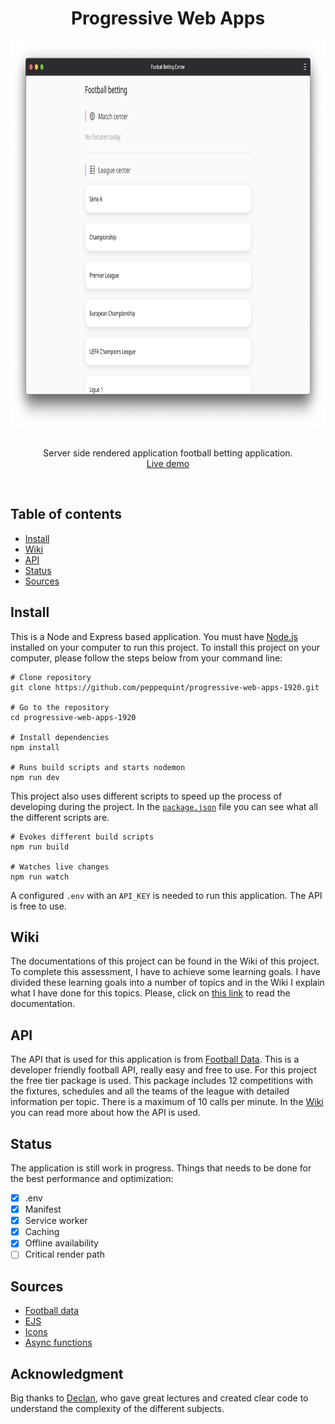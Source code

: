 <div align="center">
	<h1 align='center'>Progressive Web Apps</h1>
	<img align='center' src="./public/src/img/screenshot-app.png" height="620" />
</div>
<p align="center">
	<br>
	Server side rendered application football betting application.
	<br>
	<a href="https://progressive-web-apps-1920.herokuapp.com/">Live demo</a>
</p>
<br>

## Table of contents

- [Install](#install)
- [Wiki](#wiki)
- [API](#api)
- [Status](#status)
- [Sources](#sources)

## Install
This is a Node and Express based application. You must have [Node.js](https://nodejs.org/en/download/) installed on your computer to run this project. To install this project on your computer, please follow the steps below from your command line:

```shell
# Clone repository
git clone https://github.com/peppequint/progressive-web-apps-1920.git

# Go to the repository
cd progressive-web-apps-1920

# Install dependencies
npm install

# Runs build scripts and starts nodemon
npm run dev
```

This project also uses different scripts to speed up the process of developing during the project. In the [`package.json`](https://github.com/peppequint/progressive-web-apps-1920/blob/master/package.json) file you can see what all the different scripts are.

```shell
# Evokes different build scripts
npm run build

# Watches live changes
npm run watch
```

A configured `.env` with an `API_KEY` is needed	to run this application. The API is free to use. 

## Wiki
The documentations of this project can be found in the Wiki of this project. To complete this assessment, I have to achieve some learning goals. I have divided these learning goals into a number of topics and in the Wiki I explain what I have done for this topics. Please, click on [this link](https://github.com/peppequint/progressive-web-apps-1920/wiki) to read the documentation.

## API
The API that is used for this application is from [Football Data](https://www.football-data.org/). This is a developer friendly football API, really easy and free to use. For this project the free tier package is used. This package includes 12 competitions with the fixtures, schedules and all the teams of the league with detailed information per topic. There is a maximum of 10 calls per minute. 
In the [Wiki](#https://github.com/peppequint/progressive-web-apps-1920/wiki/Server-side-rendering) you can read more about how the API is used.

## Status
The application is still work in progress. Things that needs to be done for the best performance and optimization:
- [x] .env
- [x] Manifest
- [x] Service worker
- [x] Caching
- [x] Offline availability 
- [ ] Critical render path

## Sources
- [Football data](https://www.football-data.org/)
- [EJS](https://ejs.co/)
- [Icons](https://developer.microsoft.com/en-us/fabric#/styles/web/icons#fabric-icons-tool)
- [Async functions](https://alligator.io/js/async-functions/)

## Acknowledgment
Big thanks to [Declan](https://github.com/decrek), who gave great lectures and created clear code to understand the complexity of the different subjects.